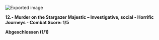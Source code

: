 ![Exported image](Exported%20image%2020241022164958-0%201.jpeg)  

**12.- Murder on the Stargazer Majestic – Investigative, social - Horrific Journeys - Combat Score: 1/5**

**Abgeschlossen (1/1)**
